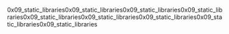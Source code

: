 0x09_static_libraries0x09_static_libraries0x09_static_libraries0x09_static_libraries0x09_static_libraries0x09_static_libraries0x09_static_libraries0x09_static_libraries0x09_static_libraries
